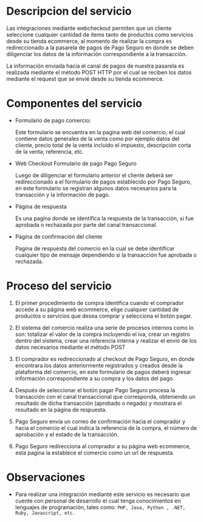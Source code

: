 # Descripcion del servicio

Las integraciones mediante webcheckout permiten que un cliente seleccione cualquier cantidad de ítems tanto de productos como servicios desde su tienda ecommerce, al momento de realizar la compra es redireccionado a la pasarela de pagos de Pago Seguro en donde se deben diligenciar los datos de la información correspondiente a la transacción.

La información enviada hacia el canal de pagos de nuestra pasarela es realizada mediante el método POST HTTP por el cual se reciben los datos mediante el request que se envié desde su tienda ecommerce.

# Componentes del servicio

- Formulario de pago comercio:

  Este formulario se encuentra en la pagina web del comercio, el cual contiene datos generales de la venta como por ejemplo datos del cliente, precio total de la venta incluido el impuesto, descripción corta de la venta, referencia, etc.

- Web Checkout Formulario de pago Pago Seguro

  Luego de diligenciar el formulario anterior el cliente deberá ser redireccionado a el formulario de pagos establecido por Pago Seguro, en este formulario se registran algunos datos necesarios para la transacción y la información de pago.

- Página de respuesta

  Es una pagina donde se identifica la respuesta de la transacción, si fue aprobada o rechazada por parte del canal transaccional.

- Página de confirmación del cliente

  Pagina de respuesta del comercio en la cual se debe identificar cualquier tipo de mensaje dependiendo si la transacción fue aprobada o rechazada.

# Proceso del servicio

1. El primer procedimiento de compra identifica cuando el comprador accede a su página web ecommerce, elige cualquier cantidad de productos o servicios que desea comprar y selecciona el botón pagar.

2. El sistema del comercio realiza una serie de procesos internos como lo son: totalizar el valor de la compra incluyendo el iva, crear un registro dentro del sistema, crear una referencia interna y realizar el envió de los datos necesarios mediante el método POST

3. El comprador es redireccionado al checkout de Pago Seguro, en donde encontrara los datos anteriormente registrados y creados desde la plataforma del comercio, en este formulario de pagos deberá ingresar información correspondiente a su compra y los datos del pago.

4. Después de seleccionar el botón pagar Pago Seguro procesa la transacción con el canal transaccional que corresponda, obteniendo un resultado de dicha transacción (aprobado o negado) y mostrara el resultado en la página de respuesta.

5. Pago Seguro envía un correo de confirmación hacia el comprador y hacia el comercio el cual indica la referencia de la compra, el número de aprobación y el estado de la transacción.

6. Pago Seguro redirecciona al comprador a su página web ecommerce, esta pagina la establece el comercio como un url de respuesta.

# Observaciones

- Para realizar una integración mediante este servicio es necesario que cuente con personal de desarrollo el cual tenga conocimientos en lenguajes de programación, tales como:
  `PHP, Java, Python , .NET, Ruby, Javascript, etc.`

